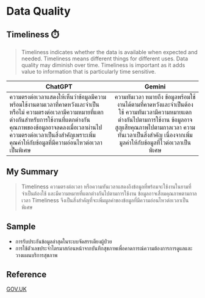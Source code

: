# Data Quality
## Timeliness ⏱️

> Timeliness indicates whether the data is available when expected and needed. Timeliness means different things for different uses. Data quality may diminish over time. Timeliness is important as it adds value to information that is particularly time sensitive.
    

| ChatGPT  | Gemini |
|-----|:-----:|       
|ความตรงต่อเวลาแสดงให้เห็นว่าข้อมูลมีความพร้อมใช้งานตามเวลาที่คาดหวังและจำเป็นหรือไม่ ความตรงต่อเวลามีความหมายที่แตกต่างกันสำหรับการใช้งานที่แตกต่างกัน คุณภาพของข้อมูลอาจลดลงเมื่อเวลาผ่านไป ความตรงต่อเวลาเป็นสิ่งสำคัญเพราะเพิ่มคุณค่าให้กับข้อมูลที่มีความอ่อนไหวต่อเวลาเป็นพิเศษ|ความทันเวลา หมายถึง ข้อมูลพร้อมใช้งานได้ตามที่คาดหวังและจำเป็นต้องใช้ ความทันเวลามีความหมายแตกต่างกันไปตามการใช้งาน ข้อมูลอาจสูญเสียคุณภาพไปตามกาลเวลา ความทันเวลาเป็นสิ่งสำคัญ เนื่องจากเพิ่มมูลค่าให้กับข้อมูลที่ไวต่อเวลาเป็นพิเศษ|


## My Summary

> Timeliness ความตรงต่อเวลา หรือความทันเวลาแสดงถึงข้อมูลที่พร้อมจะใช้งานในยามที่จำเป็นต้องใช้ และมีความหมายที่แตกต่างกันไปตามการใช้งาน ข้อมูลอาจเสื่อมคุณภาพตามกาลเวลา Timeliness จึงเป็นสิ่งสำคัญที่จะเพิ่มมูลค่าของข้อมูลที่มีความอ่อนไหวต่อเวลาเป็นพิเศษ

## Sample
- การรับประกันข้อมูลล่าสุดในระบบจัดสรรเตียงผู้ป่วย
- การใช้ตัวเลขประจำไตรมาสก่อนหน้าจากบันทึกสุขภาพเพื่อคาดการณ์ความต้องการการดูแลและวางแผนบริการสุขภาพ

## Reference
[GOV.UK](https://www.gov.uk/government/news/meet-the-data-quality-dimensions)
